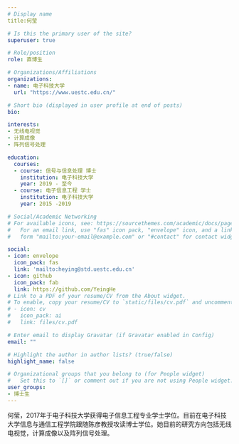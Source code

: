 ```yaml
---
# Display name
title:何莹

# Is this the primary user of the site?
superuser: true

# Role/position
role: 直博生

# Organizations/Affiliations
organizations:
- name: 电子科技大学
  url: "https://www.uestc.edu.cn/"

# Short bio (displayed in user profile at end of posts)
bio: 

interests:
- 无线电视觉
- 计算成像
- 阵列信号处理

education:
  courses:
  - course: 信号与信息处理 博士
    institution: 电子科技大学
    year: 2019 - 至今
  - course: 电子信息工程 学士
    institution: 电子科技大学
    year: 2015 -2019

# Social/Academic Networking
# For available icons, see: https://sourcethemes.com/academic/docs/page-builder/#icons
#   For an email link, use "fas" icon pack, "envelope" icon, and a link in the
#   form "mailto:your-email@example.com" or "#contact" for contact widget.

social:
- icon: envelope
  icon_pack: fas
  link: 'mailto:heying@std.uestc.edu.cn'
- icon: github
  icon_pack: fab
  link: https://github.com/YeingHe
# Link to a PDF of your resume/CV from the About widget.
# To enable, copy your resume/CV to `static/files/cv.pdf` and uncomment the lines below.
# - icon: cv
#   icon_pack: ai
#   link: files/cv.pdf

# Enter email to display Gravatar (if Gravatar enabled in Config)
email: ""

# Highlight the author in author lists? (true/false)
highlight_name: false

# Organizational groups that you belong to (for People widget)
#   Set this to `[]` or comment out if you are not using People widget.
user_groups:
- 博士生
---
```

何莹，2017年于电子科技大学获得电子信息工程专业学士学位。目前在电子科技大学信息与通信工程学院跟随陈彦教授攻读博士学位。她目前的研究方向包括无线电视觉，计算成像以及阵列信号处理。

